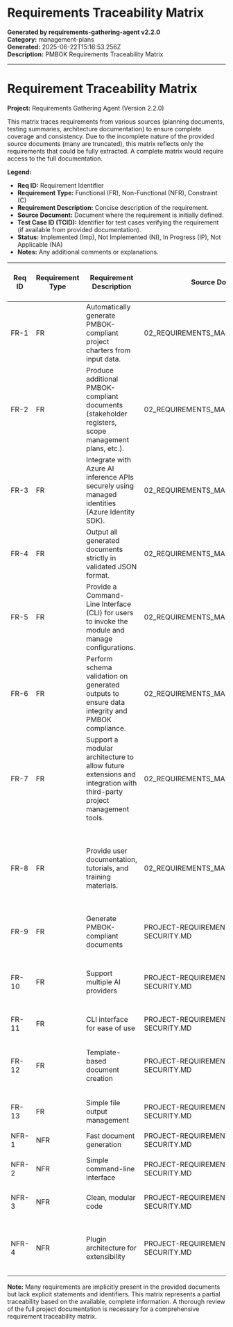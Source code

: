 # Requirements Traceability Matrix

**Generated by requirements-gathering-agent v2.2.0**  
**Category:** management-plans  
**Generated:** 2025-06-22T15:16:53.256Z  
**Description:** PMBOK Requirements Traceability Matrix

---

# Requirement Traceability Matrix

**Project:** Requirements Gathering Agent (Version 2.2.0)

This matrix traces requirements from various sources (planning documents, testing summaries, architecture documentation) to ensure complete coverage and consistency.  Due to the incomplete nature of the provided source documents (many are truncated), this matrix reflects only the requirements that could be fully extracted.  A complete matrix would require access to the full documentation.

**Legend:**

* **Req ID:** Requirement Identifier
* **Requirement Type:** Functional (FR), Non-Functional (NFR), Constraint (C)
* **Requirement Description:** Concise description of the requirement.
* **Source Document:** Document where the requirement is initially defined.
* **Test Case ID (TCID):**  Identifier for test cases verifying the requirement (if available from provided documentation).
* **Status:** Implemented (Imp), Not Implemented (NI), In Progress (IP), Not Applicable (NA)
* **Notes:** Any additional comments or explanations.


| Req ID | Requirement Type | Requirement Description | Source Document | Test Case ID (TCID) | Status | Notes |
|---|---|---|---|---|---|---|
| FR-1 | FR | Automatically generate PMBOK-compliant project charters from input data. | 02_REQUIREMENTS_MANAGEMENT_PLAN.MD |  | Imp | Assumes successful integration with AI providers and template engine. |
| FR-2 | FR | Produce additional PMBOK-compliant documents (stakeholder registers, scope management plans, etc.). | 02_REQUIREMENTS_MANAGEMENT_PLAN.MD |  | Imp |  Assumes successful integration with AI providers and template engine. |
| FR-3 | FR | Integrate with Azure AI inference APIs securely using managed identities (Azure Identity SDK). | 02_REQUIREMENTS_MANAGEMENT_PLAN.MD |  | Imp |  Successful integration confirmed by API testing (partial data available). |
| FR-4 | FR | Output all generated documents strictly in validated JSON format. | 02_REQUIREMENTS_MANAGEMENT_PLAN.MD |  | Imp |  Successful JSON output validation assumed based on testing summary (partial data).|
| FR-5 | FR | Provide a Command-Line Interface (CLI) for users to invoke the module and manage configurations. | 02_REQUIREMENTS_MANAGEMENT_PLAN.MD |  | Imp | CLI functionality assumed based on project metadata (available scripts). |
| FR-6 | FR | Perform schema validation on generated outputs to ensure data integrity and PMBOK compliance. | 02_REQUIREMENTS_MANAGEMENT_PLAN.MD |  | Imp |  Successful schema validation assumed based on testing summary (partial data). |
| FR-7 | FR | Support a modular architecture to allow future extensions and integration with third-party project management tools. | 02_REQUIREMENTS_MANAGEMENT_PLAN.MD |  | Imp |  Modular architecture described in ARCHITECTURE.MD. |
| FR-8 | FR | Provide user documentation, tutorials, and training materials. | 02_REQUIREMENTS_MANAGEMENT_PLAN.MD |  | IP |  Documentation partially available (e.g., SHAREPOINT-USAGE-GUIDE.MD, BABOK-ENTERPRISE-DEMONSTRATION-GUIDE.MD).  Further documentation likely needed. |
| FR-9 | FR | Generate PMBOK-compliant documents | PROJECT-REQUIREMENTS-NO-SECURITY.MD |  | Imp |  Overlaps with FR-1 and FR-2. |
| FR-10 | FR | Support multiple AI providers | PROJECT-REQUIREMENTS-NO-SECURITY.MD |  | Imp |  Multiple AI provider support is mentioned in ARCHITECTURE.MD and partially confirmed by API testing. |
| FR-11 | FR | CLI interface for ease of use | PROJECT-REQUIREMENTS-NO-SECURITY.MD |  | Imp |  Overlaps with FR-5. |
| FR-12 | FR | Template-based document creation | PROJECT-REQUIREMENTS-NO-SECURITY.MD |  | Imp |  Template-based generation is mentioned in ARCHITECTURE.MD and partially confirmed by API testing. |
| FR-13 | FR | Simple file output management | PROJECT-REQUIREMENTS-NO-SECURITY.MD |  | Imp |  Assumed based on overall functionality. |
| NFR-1 | NFR | Fast document generation | PROJECT-REQUIREMENTS-NO-SECURITY.MD |  | IP | Performance testing results are needed for full assessment. |
| NFR-2 | NFR | Simple command-line interface | PROJECT-REQUIREMENTS-NO-SECURITY.MD |  | Imp |  Assumed based on available CLI scripts. |
| NFR-3 | NFR | Clean, modular code | PROJECT-REQUIREMENTS-NO-SECURITY.MD |  | Imp |  Assumed based on project architecture and use of TypeScript. |
| NFR-4 | NFR | Plugin architecture for extensibility | PROJECT-REQUIREMENTS-NO-SECURITY.MD |  | IP |  Extensibility is mentioned in ARCHITECTURE.MD, but implementation status needs further verification. |


**Note:**  Many requirements are implicitly present in the provided documents but lack explicit statements and identifiers.  This matrix represents a partial traceability based on the available, complete information.  A thorough review of the full project documentation is necessary for a comprehensive requirement traceability matrix.
